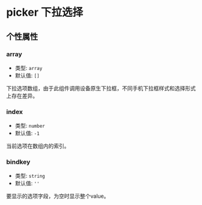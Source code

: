 # picker 下拉选择

## 个性属性

### array

- 类型: `array`
- 默认值: `[]`

下拉选项数组，由于此组件调用设备原生下拉框，不同手机下拉框样式和选择形式上存在差异。

### index

- 类型: `number`
- 默认值: `-1`

当前选项在数组内的索引。

### bindkey

- 类型: `string`
- 默认值: `''`

要显示的选项字段，为空时显示整个value。
